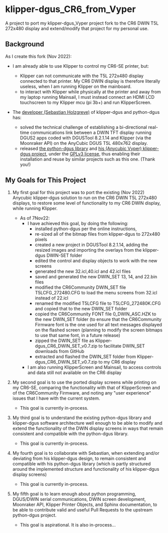 # klipper-dgus_CR6_from_Vyper
A project to port my klipper-dgus_Vyper project fork to the CR6 DWIN T5L 272x480 display and extend/modify that project for my personal use.

## Background
As I create this fork (Nov 2022):

* I am already able to use Klipper to control my CR6-SE printer, but:
  * Klipper can not communicate with the T5L 272x480 display connected to that printer.  My CR6 DWIN display is therefore literally useless, when I am running Klipper on the mainboard. 
  * to interact with Klipper while physically at the printer and away from my laptop running Mainsail, I must instead connect an HDMI LCD touchscreen to my Klipper mcu (pi 3b+) and run KlipperScreen.

* The [developer (Sebastian Holzgreve)](https://github.com/seho85) of klipper-dgus and python-dgus has:
  * solved the technical challenge of establishing a bi-directional real-time communications link between a DWIN TFT display running DGUS2 apps coded with DGUSTool 8.2.1.14 and Klipper (via the Moonraker API) on the AnyCubic DGUS T5L 480x762 display.
  * released [the python-dgus library](https://github.com/seho85/python-dgus) and [his (Anycubic Vyper) klipper-dgus project](https://github.com/seho85/klipper-dgus), under the [GPLv3 license](https://github.com/seho85/python-dgus/blob/master/License), thus enabling their installation and reuse by similar projects such as this one. (Thank you!)

## My Goals for This Project
1. My first goal for this project was to port the existing (Nov 2022) Anycubic klipper-dgus solution to run on the CR6 DWIN T5L 272x480 displays, to restore some level of functionality to my CR6 DWIN display, while running Klipper. 
   - As of 7Nov22:
     - I have achieved this goal, by doing the following: 
       - installed python-dgus per the online instructions, 
       - re-sized all of the bitmap files from klipper-dgus to 272x480 pixels
       - created a new project in DGUSTool 8.2.1.14, adding the resized images and importing the overlays from the klipper-dgus DWIN-SET folder
       - edited the control and display objects to work with the new screens
       - generated the new 32.icl,40.icl and 42.icl files
       - saved and generated the new DWIN_SET 13, 14, and 22.bin files
       - modified the CR6Community DWIN_SET file T5LCFG_272480.CFG to load the menu screens from 32.icl instead of 22.icl
       - renamed the modified T5LCFG file to T5LCFG_272480K.CFG and copied that to the new DWIN_SET folder
       - copied the CR6Community FONT file 0_DWIN_ASC.HZK to the new DWIN_SET folder (to ensure that the CR6Community Firmware font is the one used for all text messages displayed on the flashed screen (planning to modify the screen bitmaps to use that same font, in a future release)
       - zipped the DWIN_SET file as Klipper-dgus_CR6_DWIN_SET_v0.7.zip to facilitate DWIN_SET downloads from GitHub
       - extracted and flashed the DWIN_SET folder from Klipper-dgus_CR6_DWIN_SET_v0.7.zip to my CR6 display
     - I am also running KlipperScreen and Mainsail, to access controls and data still not available on the CR6 display

2. My second goal is to use the ported display screens while printing on my CR6-SE, comparing the functionality with that of KlipperScreen and of the CR6Community Firmware, and noting any "user experience" issues that I have with the current system.
   - This goal is currently in-process.
 
3. My third goal is to understand the existing python-dgus library and klipper-dgus software architecture well enough to be able to modify and extend the functionality of the DWIN display screens in ways that remain consistent and compatible with the python-dgus library.
    - This goal is currently in-process.
  
4. My fourth goal is to collaborate with Sebastian, when extending and/or deviating from his klipper-dgus design, to remain consistent and compatible with his python-dgus library (which is partly structured around the implemented structure and functionality of his klipper-dgus display screens)
    - This goal is currently in-process.
  
5. My fifth goal is to learn enough about python programming, DGUS/DWIN serial communications, DWIN screen development, Moonraker API, Klipper Printer Objects, and Sphinx documentation, to be able to contribute valid and useful Pull Requests to the upstream python-dgus project.
     - This goal is aspirational.  It is also in-process...

